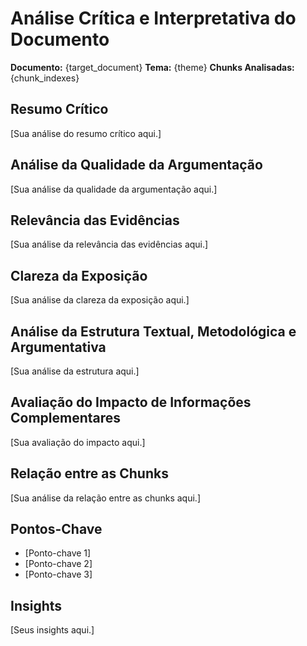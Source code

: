   # Análise Crítica e Interpretativa do Documento

  **Documento:** {target_document}
  **Tema:** {theme}
  **Chunks Analisadas:** {chunk_indexes}

  ## Resumo Crítico

  [Sua análise do resumo crítico aqui.]

  ## Análise da Qualidade da Argumentação

  [Sua análise da qualidade da argumentação aqui.]

  ## Relevância das Evidências

  [Sua análise da relevância das evidências aqui.]

  ## Clareza da Exposição

  [Sua análise da clareza da exposição aqui.]

  ## Análise da Estrutura Textual, Metodológica e Argumentativa

  [Sua análise da estrutura aqui.]

  ## Avaliação do Impacto de Informações Complementares

  [Sua avaliação do impacto aqui.]

  ## Relação entre as Chunks

  [Sua análise da relação entre as chunks aqui.]

  ## Pontos-Chave

  * [Ponto-chave 1]
  * [Ponto-chave 2]
  * [Ponto-chave 3]

  ## Insights

  [Seus insights aqui.]

